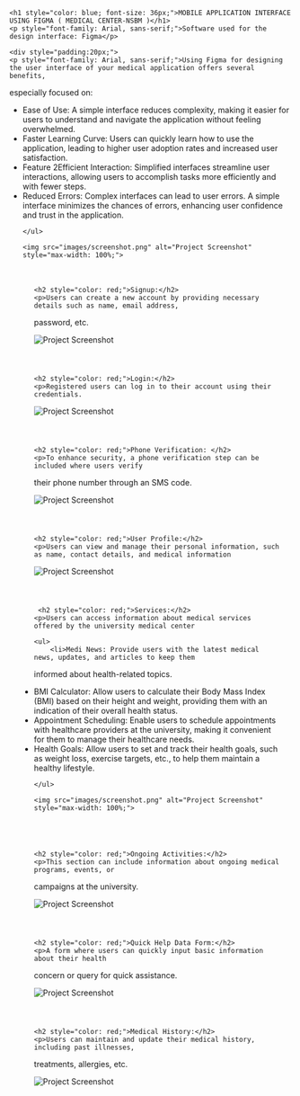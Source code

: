 
    <h1 style="color: blue; font-size: 36px;">MOBILE APPLICATION INTERFACE USING FIGMA ( MEDICAL CENTER-NSBM )</h1>
    <p style="font-family: Arial, sans-serif;">Software used for the design interface: Figma</p>

    <div style="padding:20px;">
    <p style="font-family: Arial, sans-serif;">Using Figma for designing the user interface of your medical application offers several benefits, 
especially focused on:
</p>
    <ul>
        <li>Ease of Use: A simple interface reduces complexity, making it easier for users to understand and 
navigate the application without feeling overwhelmed.</li>
        
<li>Faster Learning Curve: Users can quickly learn how to use the application, leading to higher user 
adoption rates and increased user satisfaction.</li>

<li>Feature 2Efficient Interaction: Simplified interfaces streamline user interactions, allowing users to 
accomplish tasks more efficiently and with fewer steps.</li>

<li>Reduced Errors: Complex interfaces can lead to user errors. A simple interface minimizes the 
chances of errors, enhancing user confidence and trust in the application.
</li>

    </ul>

    <img src="images/screenshot.png" alt="Project Screenshot" style="max-width: 100%;">

</div>


<div style="padding:20px;">

    <h2 style="color: red;">Signup:</h2>
    <p>Users can create a new account by providing necessary details such as name, email address, 
password, etc.
</p>

<img src="images/screenshot.png" alt="Project Screenshot" style="max-width: 100%;">
    

</div>




<div style="padding:20px;">

    <h2 style="color: red;">Login:</h2>
    <p>Registered users can log in to their account using their credentials.

</p>

<img src="images/screenshot.png" alt="Project Screenshot" style="max-width: 100%;">
    

</div>





<div style="padding:20px;">

    <h2 style="color: red;">Phone Verification: </h2>
    <p>To enhance security, a phone verification step can be included where users verify 
their phone number through an SMS code.

</p>

<img src="images/screenshot.png" alt="Project Screenshot" style="max-width: 100%;">
    

</div>






<div style="padding:20px;">

    <h2 style="color: red;">User Profile:</h2>
    <p>Users can view and manage their personal information, such as name, contact details, and medical information
</p>

<img src="images/screenshot.png" alt="Project Screenshot" style="max-width: 100%;">
    

</div>



<div style="padding:20px;">

     <h2 style="color: red;">Services:</h2>
    <p>Users can access information about medical services offered by the university medical center
</p>

    <ul>
        <li>Medi News: Provide users with the latest medical news, updates, and articles to keep them 
informed about health-related topics.</li>
        
<li>BMI Calculator: Allow users to calculate their Body Mass Index (BMI) based on their height and 
weight, providing them with an indication of their overall health status.
</li>

<li>Appointment Scheduling: Enable users to schedule appointments with healthcare providers at 
the university, making it convenient for them to manage their healthcare needs.</li>

<li>Health Goals: Allow users to set and track their health goals, such as weight loss, exercise 
targets, etc., to help them maintain a healthy lifestyle.

</li>

    </ul>

    <img src="images/screenshot.png" alt="Project Screenshot" style="max-width: 100%;">

</div>





<div style="padding:20px;">

    <h2 style="color: red;">Ongoing Activities:</h2>
    <p>This section can include information about ongoing medical programs, events, or 
campaigns at the university.

</p>

<img src="images/screenshot.png" alt="Project Screenshot" style="max-width: 100%;">
    

</div>



<div style="padding:20px;">

    <h2 style="color: red;">Quick Help Data Form:</h2>
    <p>A form where users can quickly input basic information about their health 
concern or query for quick assistance.


</p>

<img src="images/screenshot.png" alt="Project Screenshot" style="max-width: 100%;">
    

</div>



<div style="padding:20px;">

    <h2 style="color: red;">Medical History:</h2>
    <p>Users can maintain and update their medical history, including past illnesses, 
treatments, allergies, etc.

</p>

<img src="images/screenshot.png" alt="Project Screenshot" style="max-width: 100%;">
    

</div>

